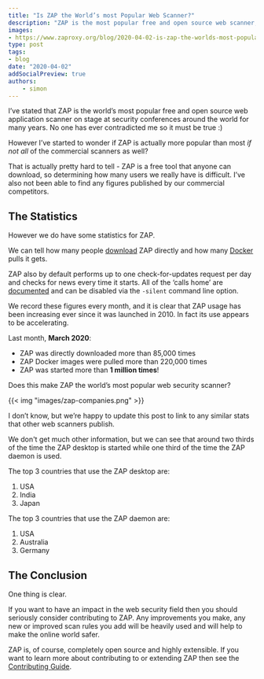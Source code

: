 ```yaml
---
title: "Is ZAP the World’s most Popular Web Scanner?"
description: "ZAP is the most popular free and open source web scanner, but maybe it's more popular than most/all commercial scanners too?"
images:
- https://www.zaproxy.org/blog/2020-04-02-is-zap-the-worlds-most-popular-web-scanner/images/zap-companies.png
type: post
tags:
- blog
date: "2020-04-02"
addSocialPreview: true
authors:
    - simon
---
```

I’ve stated that ZAP is the world’s most popular free and open source web application scanner on stage at security conferences around the world for many years. No one has ever contradicted me so it must be true :)

However I’ve started to wonder if ZAP is actually more popular than most _if not all_ of the commercial scanners as well?

That is actually pretty hard to tell - ZAP is a free tool that anyone can download, so determining how many users we really have is difficult. I’ve also not been able to find any figures published by our commercial competitors.

## The Statistics

However we do have some statistics for ZAP.

We can tell how many people [download](https://api.github.com/repos/zaproxy/zaproxy/releases/tags/v2.9.0) ZAP directly and how many [Docker](https://registry.hub.docker.com/v2/repositories/owasp/zap2docker-stable/) pulls it gets.

ZAP also by default performs up to one check-for-updates request per day and checks for news every time it starts. All of the ‘calls home’ are [documented](https://www.zaproxy.org/faq/what-calls-home-does-zap-make/) and can be disabled via the `-silent` command line option.

We record these figures every month, and it is clear that ZAP usage has been increasing ever since it was launched in 2010. In fact its use appears to be accelerating.

Last month, **March 2020**:
- ZAP was directly downloaded more than 85,000 times
- ZAP Docker images were pulled more than 220,000 times
- ZAP was started more than **1 million times**!

Does this make ZAP the world’s most popular web security scanner?
 
{{< img "images/zap-companies.png" >}}

I don’t know, but we’re happy to update this post to link to any similar stats that other web scanners publish.

We don't get much other information, but we can see that around two thirds of the time the ZAP desktop is started while one third of the time the ZAP daemon is used.

The top 3 countries that use the ZAP desktop are:
1. USA
1. India
1. Japan

The top 3 countries that use the ZAP daemon are:
1. USA
1. Australia
1. Germany

## The Conclusion

One thing is clear.

If you want to have an impact in the web security field then you should seriously consider contributing to ZAP. Any improvements you make, any new or improved scan rules you add will be heavily used and will help to make the online world safer. 

ZAP is, of course, completely open source and highly extensible. If you want to learn more about contributing to or extending ZAP then see the [Contributing Guide](https://github.com/zaproxy/zaproxy/blob/main/CONTRIBUTING.md).
